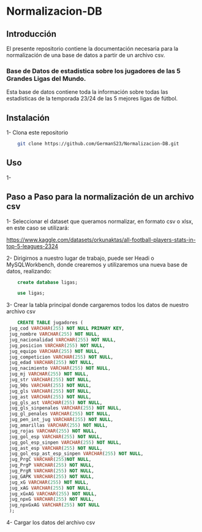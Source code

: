 # Normalizacion-DB

## Introducción
El presente repositorio contiene la documentación necesaria para la normalización de una base de datos a partir de un archivo csv.

### Base de Datos de estadistica sobre los jugadores de las 5 Grandes Ligas del Mundo.

Esta base de datos contiene toda la información sobre todas las estadisticas de la temporada 23/24 de las 5 mejores ligas de fútbol.

## Instalación

1- Clona este repositorio
```bash
    git clone https://github.com/GermanS23/Normalizacion-DB.git
 ```
## Uso

1- 


## Paso a Paso para la normalización de un archivo csv

1- Seleccionar el dataset que queramos normalizar, en formato csv o xlsx, en este caso se utilizará:

https://www.kaggle.com/datasets/orkunaktas/all-football-players-stats-in-top-5-leagues-2324


2- Dirigirnos a nuestro lugar de trabajo, puede ser Headi o MySQLWorkbench, donde crearemos y utilizaremos una nueva base de datos, realizando:
```sql
    create database ligas;
```
```sql
    use ligas;
```

3- Crear la tabla  principal donde cargaremos todos los datos de nuestro archivo csv

```sql
    CREATE TABLE jugadores (
 jug_cod VARCHAR(255) NOT NULL PRIMARY KEY,
 jug_nombre VARCHAR(255) NOT NULL,
 jug_nacionalidad VARCHAR(255) NOT NULL,
 jug_posicion VARCHAR(255) NOT NULL,
 jug_equipo VARCHAR(255) NOT NULL,
 jug_competicion VARCHAR(255) NOT NULL,
 jug_edad VARCHAR(255) NOT NULL,
 jug_nacimiento VARCHAR(255) NOT NULL,
 jug_mj VARCHAR(255) NOT NULL,
 jug_str VARCHAR(255) NOT NULL,
 jug_90s VARCHAR(255) NOT NULL,
 jug_gls VARCHAR(255) NOT NULL,
 jug_ast VARCHAR(255) NOT NULL,
 jug_gls_ast VARCHAR(255) NOT NULL,
 jug_gls_sinpenales VARCHAR(255) NOT NULL,
 jug_gl_penales VARCHAR(255) NOT NULL,
 jug_pen_int_jug VARCHAR(255) NOT NULL,
 jug_amarillas VARCHAR(255) NOT NULL,
 jug_rojas VARCHAR(255) NOT NULL,
 jug_gol_esp VARCHAR(255) NOT NULL,
 jug_gol_esp_sinpen VARCHAR(255) NOT NULL,
 jug_ast_esp VARCHAR(255) NOT NULL,
 jug_gol_esp_ast_esp_sinpen VARCHAR(255) NOT NULL,
 jug_PrgC VARCHAR(255)NOT NULL,
 jug_PrgP VARCHAR(255) NOT NULL,
 jug_PrgR VARCHAR(255) NOT NULL,
 jug_GAPK VARCHAR(255) NOT NULL,
 jug_xG VARCHAR(255) NOT NULL,
 jug_xAG VARCHAR(255) NOT NULL,
 jug_xGxAG VARCHAR(255) NOT NULL,
 jug_npxG VARCHAR(255) NOT NULL,
 jug_npxGxAG VARCHAR(255) NOT NULL 
 );

```
4- Cargar los datos del archivo csv


